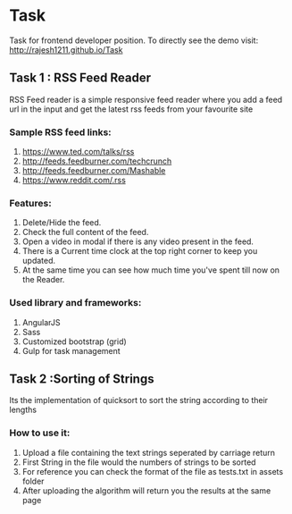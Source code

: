 # Task
Task for frontend developer position.
To directly see the demo visit: http://rajesh1211.github.io/Task

## Task 1 : RSS Feed Reader
RSS Feed reader is a simple responsive feed reader where you add a feed url in the input and get the latest rss feeds from your favourite site
### Sample RSS feed links:
  1. https://www.ted.com/talks/rss
  2. http://feeds.feedburner.com/techcrunch
  3. http://feeds.feedburner.com/Mashable
  4. https://www.reddit.com/.rss

### Features:
  1. Delete/Hide the feed.
  2. Check the full content of the feed.
  3. Open a video in modal if there is any video present in the feed.
  4. There is a Current time clock at the top right corner to keep you updated.
  5. At the same time you can see how much time you've spent till now on the Reader.

### Used library and frameworks:
  1. AngularJS
  2. Sass
  3. Customized bootstrap (grid)
  4. Gulp for task management


## Task 2 :Sorting of Strings
Its the implementation of quicksort to sort the string according to their lengths

### How to use it:
  1. Upload a file containing the text strings seperated by carriage return
  2. First String in the file would the numbers of strings to be sorted
  3. For reference you can check the format of the file as tests.txt in assets folder
  4. After uploading the algorithm will return you the results at the same page